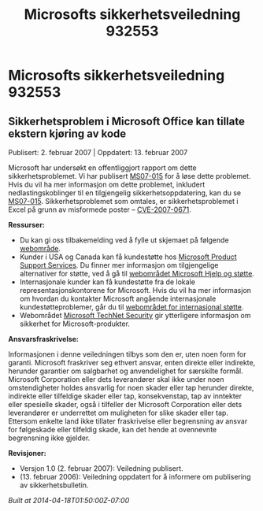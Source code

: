 ﻿---
title: Microsofts sikkerhetsveiledning 932553
TOCTitle: "932553"
ms:assetid: "932553"
ms:mtpsurl: https://technet.microsoft.com/nb-NO/library/932553(v=Security.10)
ms:contentKeyID: 61230824
ms.date: 04/18/2014
mtps_version: v=Security.10
ms.translationtype: HT
---

# Microsofts sikkerhetsveiledning 932553

## Sikkerhetsproblem i Microsoft Office kan tillate ekstern kjøring av kode

Publisert: 2. februar 2007 | Oppdatert: 13. februar 2007

Microsoft har undersøkt en offentliggjort rapport om dette sikkerhetsproblemet. Vi har publisert [MS07-015](http://technet.microsoft.com/security/bulletin/ms07-015) for å løse dette problemet. Hvis du vil ha mer informasjon om dette problemet, inkludert nedlastingskoblinger til en tilgjengelig sikkerhetsoppdatering, kan du se [MS07-015](http://technet.microsoft.com/security/bulletin/ms07-015). Sikkerhetsproblemet som omtales, er sikkerhetsproblemet i Excel på grunn av misformede poster – [CVE-2007-0671](http://www.cve.mitre.org/cgi-bin/cvename.cgi?name=cve-2007-0671).

**Ressurser:**

  - Du kan gi oss tilbakemelding ved å fylle ut skjemaet på følgende [webområde](https://support.microsoft.com/common/survey.aspx?scid=sw;en;1257&amp;showpage=1&amp;ws=technet&amp;sd=tech).
  - Kunder i USA og Canada kan få kundestøtte hos [Microsoft Product Support Services](http://go.microsoft.com/fwlink/?linkid=21131). Du finner mer informasjon om tilgjengelige alternativer for støtte, ved å gå til [webområdet Microsoft Hjelp og støtte](http://support.microsoft.com/).
  - Internasjonale kunder kan få kundestøtte fra de lokale representasjonskontorene for Microsoft. Hvis du vil ha mer informasjon om hvordan du kontakter Microsoft angående internasjonale kundestøtteproblemer, går du til [webområdet for internasjonal støtte](http://go.microsoft.com/fwlink/?linkid=21155).
  - Webområdet [Microsoft TechNet Security](http://go.microsoft.com/fwlink/?linkid=21132) gir ytterligere informasjon om sikkerhet for Microsoft-produkter.

**Ansvarsfraskrivelse:**

Informasjonen i denne veiledningen tilbys som den er, uten noen form for garanti. Microsoft fraskriver seg ethvert ansvar, enten direkte eller indirekte, herunder garantier om salgbarhet og anvendelighet for særskilte formål. Microsoft Corporation eller dets leverandører skal ikke under noen omstendigheter holdes ansvarlig for noen skader eller tap herunder direkte, indirekte eller tilfeldige skader eller tap, konsekvenstap, tap av inntekter eller spesielle skader, også i tilfeller der Microsoft Corporation eller dets leverandører er underrettet om muligheten for slike skader eller tap. Ettersom enkelte land ikke tillater fraskrivelse eller begrensning av ansvar for følgeskade eller tilfeldig skade, kan det hende at ovennevnte begrensning ikke gjelder.

**Revisjoner:**

  - Versjon 1.0 (2. februar 2007): Veiledning publisert.
  - (13. februar 2006): Veiledning oppdatert for å informere om publisering av sikkerhetsbulletin.

*Built at 2014-04-18T01:50:00Z-07:00*

